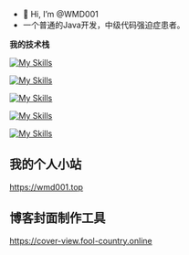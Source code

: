 - 👋 Hi, I’m @WMD001
- 一个普通的Java开发，中级代码强迫症患者。

**我的技术栈**

[![My Skills](https://skillicons.dev/icons?i=java,python,nodejs,html,css,javascript,markdown&theme=light)](https://skillicons.dev)

[![My Skills](https://skillicons.dev/icons?i=react,vue,spring,regex&theme=light)](https://skillicons.dev)

[![My Skills](https://skillicons.dev/icons?i=mysql,redis&theme=light)](https://skillicons.dev)

[![My Skills](https://skillicons.dev/icons?i=maven,gradle,jenkins,nginx,git&theme=light)](https://skillicons.dev)

[![My Skills](https://skillicons.dev/icons?i=idea,vscode&theme=light)](https://skillicons.dev)


## 我的个人小站
https://wmd001.top

## 博客封面制作工具
https://cover-view.fool-country.online

<!---
WMD001/WMD001 is a ✨ special ✨ repository because its `README.md` (this file) appears on your GitHub profile.
You can click the Preview link to take a look at your changes.
--->
